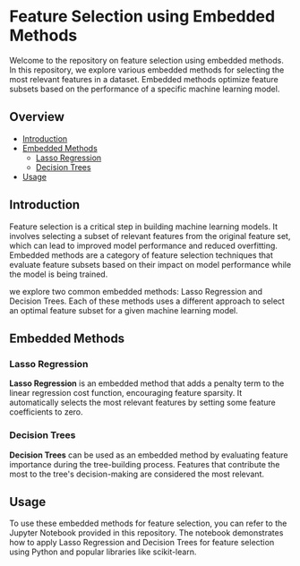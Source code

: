 # Feature Selection using Embedded Methods

Welcome to the repository on feature selection using embedded methods. In this repository, we explore various embedded methods 
for selecting the most relevant features in a dataset. Embedded methods optimize feature subsets based on the performance of a specific machine learning model.

## Overview

- [Introduction](#introduction)
- [Embedded Methods](#embedded-methods)
  - [Lasso Regression](#lasso-regression)
  - [Decision Trees](#decision-trees)
- [Usage](#usage)

## Introduction

Feature selection is a critical step in building machine learning models. It involves selecting a subset of relevant features from the 
original feature set, which can lead to improved model performance and reduced overfitting. Embedded methods are a category of feature 
selection techniques that evaluate feature subsets based on their impact on model performance while the model is being trained.

we explore two common embedded methods: Lasso Regression and Decision Trees. Each of these methods uses a different approach to 
select an optimal feature subset for a given machine learning model.

## Embedded Methods

### Lasso Regression

**Lasso Regression** is an embedded method that adds a penalty term to the linear regression cost function, encouraging feature sparsity. 
It automatically selects the most relevant features by setting some feature coefficients to zero.

### Decision Trees

**Decision Trees** can be used as an embedded method by evaluating feature importance during the tree-building process. Features that contribute the 
most to the tree's decision-making are considered the most relevant.

## Usage

To use these embedded methods for feature selection, you can refer to the Jupyter Notebook provided in this repository. The notebook demonstrates how to apply Lasso Regression and Decision Trees for feature selection using Python and popular libraries like scikit-learn.
